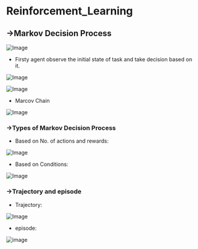 # Reinforcement_Learning
## →Markov Decision Process
![Image](https://github.com/user-attachments/assets/b57a987d-f756-4332-84eb-a895266a3d8f)
- Firsty agent observe the initial state of task and take decision based on it.

![Image](https://github.com/user-attachments/assets/16fb4030-fabb-4aae-9369-381ade248a2a)

![Image](https://github.com/user-attachments/assets/1b32c812-856e-4cd7-9341-4911d4778f2a)
- Marcov Chain

![Image](https://github.com/user-attachments/assets/7c25a30d-f6cb-43c4-b645-26d1dc20c9b5)
### →Types of Markov Decision Process
- Based on No. of actions and rewards:

![Image](https://github.com/user-attachments/assets/8b40b011-38e8-411d-8a61-8e3407483e95)

- Based on Conditions:

![Image](https://github.com/user-attachments/assets/d3185415-3eae-408f-b15a-c9209d484fb8)

### →Trajectory and episode
- Trajectory:

![Image](https://github.com/user-attachments/assets/c76920b2-edf8-478d-a18e-6a9f9bae3d01)

- episode:

![image](https://github.com/user-attachments/assets/c7a6075c-fb5e-482d-a4f6-a4240428c4c0)

